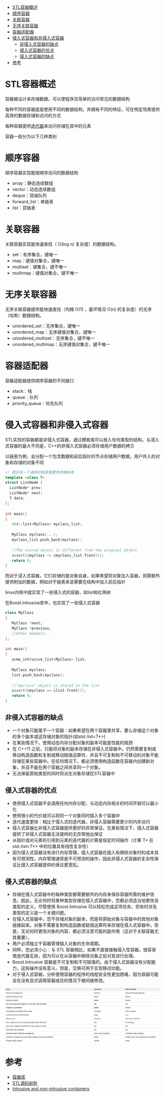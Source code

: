 - [STL容器概述](#stl容器概述)
- [顺序容器](#顺序容器)
- [关联容器](#关联容器)
- [无序关联容器](#无序关联容器)
- [容器适配器](#容器适配器)
- [侵入式容器和非侵入式容器](#侵入式容器和非侵入式容器)
  - [非侵入式容器的缺点](#非侵入式容器的缺点)
  - [侵入式容器的优点](#侵入式容器的优点)
  - [侵入式容器的缺点](#侵入式容器的缺点)
- [参考](#参考)

# STL容器概述

容器被设计来存储数据，可以使程序员简单的访问常见的数据结构

每种不同的容器底层使用不同的数据结构，并拥有不同的特征，可在特定场景提供高效的数据存储和访问的方式

每种容器提供[迭代器](iterator.md)来访问存储在其中的元素

容器一般分为以下几种类别

# 顺序容器

顺序容器实现能按顺序访问的数据结构

- array：静态连续数组
- vector：动态连续数组
- deque：双端队列
- forward_list：单链表
- list：双链表

# 关联容器

关联容器实现能快速查找（ O(log n) 复杂度）的数据结构。

- set：有序集合，键唯一
- map：键值对集合，键唯一
- multiset：键集合，键不唯一
- multimap：键值对集合，键不唯一

# 无序关联容器

无序关联容器提供能快速查找（均摊 O(1) ，最坏情况 O(n) 的复杂度）的无序（哈希）数据结构。

- unordered_set：无序集合，键唯一
- unordered_map：无序键值对集合，键唯一
- unordered_multiset：无序集合，键不唯一
- unordered_multimap：无序键值对集合，键不唯一

# 容器适配器

容器适配器提供顺序容器的不同接口

- stack：栈
- queue：队列
- priority_queue：优先队列

# 侵入式容器和非侵入式容器

STL实现的容器都是非侵入式容器，通过模板类可以放入任何类型的结构，与浸入式容器的最大不同是，C++的非侵入式容器必须存储用户数据的拷贝

以链表为例，会分配一个包含数据和前后指针的节点存储用户数据，用户传入的对象和存储的对象不同

```cpp
// 要实现一个通用的链表需要使用模板类
template <class T>
struct ListNode {
  ListNode* prev;
  ListNode* next;
  T data;
};

int main()
{
   std::list<MyClass> myclass_list;

   MyClass myclass(...);
   myclass_list.push_back(myclass);

   //The stored object is different from the original object
   assert(&myclass != &myclass_list.front());
   return 0;
}
```

而对于浸入式容器，它们存储的是对象自身，如果希望将对象加入容器，则需额外提供附加的数据，例如对于链表来说需要在结构中加入前后指针

linux内核中就实现了一些侵入式的容器，如list和红黑树

在Boost.Intrusive库中，也实现了一些侵入式容器

```cpp
class MyClass
{
   MyClass *next;
   MyClass *previous;
   //Other members...
};

int main()
{
   acme_intrusive_list<MyClass> list;

   MyClass myclass;
   list.push_back(myclass);

   //"myclass" object is stored in the list
   assert(&myclass == &list.front());
   return 0;
}
```

## 非侵入式容器的缺点

- 一个对象只能属于一个容器：如果希望在两个容器里共享，要么存储这个对象的多个副本或这存储对象的指针(如std::list<T*>)
- 在某些情况下，使用动态内存分配对象的副本可能是性能的瓶颈
- 在 C++11 之前，只能将对象的副本存储在非侵入式容器中。仍然需要复制或移动构造函数和复制或移动赋值运算符，并且不可复制和不可移动的对象不能存储在某些容器中。在任何情况下，都必须使用构造函数在容器内创建新对象，并且不能在两个容器之间共享同一个对象。
- 无法保留原始类型的同时将派生对象存储在STL容器中

## 侵入式容器的优点

- 使用侵入式容器不会调用任何内存分配，与动态内存相关的时间开销可以最小化
- 使用很小的代价就可以将同一个对象同时插入多个容器中
- 迭代速度更快：相比于侵入式的迭代器，非侵入容器需要更少的内存访问
- 侵入式容器比非侵入式容器提供更好的异常保证。在某些情况下，侵入式容器提供了非侵入式容器无法提供的无异常抛出保证
- 从指针或对元素的引用到元素的迭代器的计算是恒定时间操作（计算 T* 在 std::list<T*> 中的位置具有线性复杂性）
- 因为侵入式容器没有进行内存管理，侵入式容器在插入和擦除对象时的成本具有可预测性。内存管理通常是不可预测的操作，因此非侵入式容器的复杂性保证比侵入式容器提供的保证更宽松。

## 侵入式容器的缺点

- 存储在侵入式容器中的每种类型都需要额外的内存来保存容器所需的维护信息。因此，无论何时将某种类型存储在侵入式容器中，您都必须适当地更改该类型的定义。尽管使用 Boost.Intrusive 可以轻松完成这项任务，但有时涉及类型的定义是一个关键问题。
- 在侵入式容器中，您不存储对象的副本，而是将原始对象与容器中的其他对象链接起来。对象不需要复制构造函数或赋值运算符来存储在侵入式容器中。但是，无论何时更改对象的内容，都必须注意可能的副作用（这对于关联容器尤其重要）。
- 用户必须独立于容器管理插入对象的生命周期。
- 同样，您必须小心：与 STL 容器相比，如果不直接接触侵入性容器，很容易使迭代器无效，因为可以在从容器中擦除对象之前对其进行处理。
- Boost.Intrusive 容器是不可复制和不可赋值的。由于侵入式容器没有分配能力，这些操作没有意义。但是，交换可用于实现移动功能。
- 对于侵入式容器，分析使用容器的程序的线程安全性更加困难，因为容器可能会在没有显式调用容器成员的情况下被间接修改。

![优缺点](images/intrusive_contanier.png)

# 参考

- [容器库](https://zh.cppreference.com/w/cpp/container)
- [STL源码剖析](https://item.jd.com/11821611.html)
- [Intrusive and non-intrusive containers](https://www.boost.org/doc/libs/1_77_0/doc/html/intrusive/intrusive_vs_nontrusive.html)
